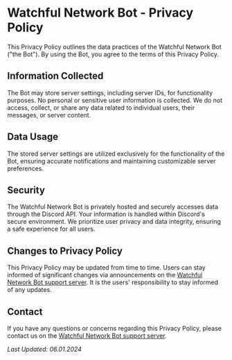 # Watchful Network Bot - Privacy Policy

This Privacy Policy outlines the data practices of the Watchful Network Bot ("the Bot"). By using the Bot, you agree to the terms of this Privacy Policy.

## Information Collected

The Bot may store server settings, including server IDs, for functionality purposes. No personal or sensitive user information is collected. We do not access, collect, or share any data related to individual users, their messages, or server content.

## Data Usage

The stored server settings are utilized exclusively for the functionality of the Bot, ensuring accurate notifications and maintaining customizable server preferences.

## Security

The Watchful Network Bot is privately hosted and securely accesses data through the Discord API. Your information is handled within Discord's secure environment. We prioritize user privacy and data integrity, ensuring a safe experience for all users.

## Changes to Privacy Policy

This Privacy Policy may be updated from time to time. Users can stay informed of significant changes via announcements on the [Watchful Network Bot support server](https://discord.gg/DA8uUuMhgF). It is the users' responsibility to stay informed of any updates.

## Contact

If you have any questions or concerns regarding this Privacy Policy, please contact us on the [Watchful Network Bot support server](https://discord.gg/DA8uUuMhgF).

*Last Updated: 06.01.2024*
